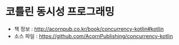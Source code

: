 # 코틀린 동시성 프로그래밍

- 책 정보 : http://acornpub.co.kr/book/concurrency-kotlin#kotlin
- 소스 파일 : https://github.com/AcornPublishing/concurrency-kotlin

